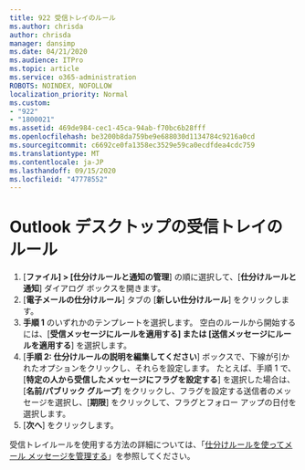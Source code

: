 ```yaml
---
title: 922 受信トレイのルール
ms.author: chrisda
author: chrisda
manager: dansimp
ms.date: 04/21/2020
ms.audience: ITPro
ms.topic: article
ms.service: o365-administration
ROBOTS: NOINDEX, NOFOLLOW
localization_priority: Normal
ms.custom:
- "922"
- "1800021"
ms.assetid: 469de984-cec1-45ca-94ab-f70bc6b28fff
ms.openlocfilehash: be3200b8da759be9e688030d1134784c9216a0cd
ms.sourcegitcommit: c6692ce0fa1358ec3529e59ca0ecdfdea4cdc759
ms.translationtype: MT
ms.contentlocale: ja-JP
ms.lasthandoff: 09/15/2020
ms.locfileid: "47778552"
---
```

# <a name="inbox-rules-in-outlook-desktop"></a>Outlook デスクトップの受信トレイのルール

1. [**ファイル] > [仕分けルールと通知の管理**] の順に選択して、[**仕分けルールと通知**] ダイアログ ボックスを開きます。
2. [**電子メールの仕分けルール**] タブの [**新しい仕分けルール**] をクリックします。
3. **手順 1** のいずれかのテンプレートを選択します。 空白のルールから開始するには、[**受信メッセージにルールを適用する] または [送信メッセージにルールを適用する**] を選択します。
4. [**手順 2: 仕分けルールの説明を編集してください**] ボックスで、下線が引かれたオプションをクリックし、それらを設定します。 たとえば、手順 1 で、[**特定の人から受信したメッセージにフラグを設定する**] を選択した場合は、[**名前/パブリック グループ**] をクリックし、フラグを設定する送信者のメッセージを選択し、[**期限**] をクリックして、フラグとフォロー アップの日付を選択します。
5. [**次へ**] をクリックします。

受信トレイルールを使用する方法の詳細については、「[仕分けルールを使ってメール メッセージを管理する](https://support.office.com/article/manage-email-messages-by-using-rules-c24f5dea-9465-4df4-ad17-a50704d66c59)」を参照してください。

